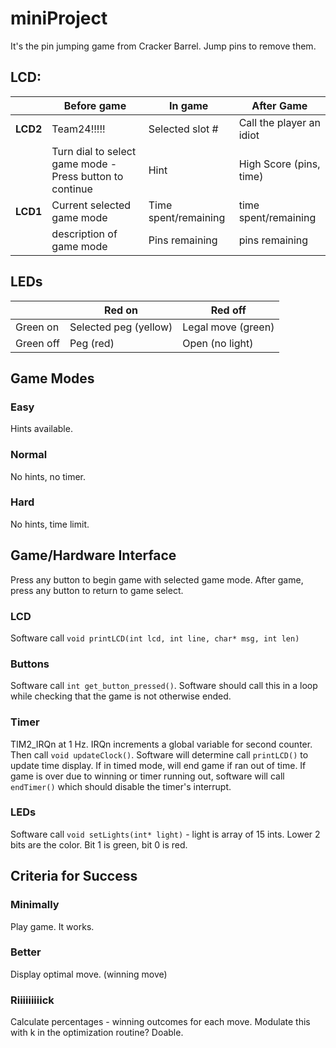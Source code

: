 # miniProject


It's the pin jumping game from Cracker Barrel. Jump pins to remove them.

## LCD:

|      |Before game | In game | After Game|
| ---- | ----------- | ------- | --------- |
| **LCD2** | Team24!!!!! | Selected slot # | Call the player an idiot
|          | Turn dial to select game mode - Press button to continue | Hint | High Score (pins, time)
| **LCD1** | Current selected game mode | Time spent/remaining| time spent/remaining 
|          | description of game mode   | Pins remaining | pins remaining

## LEDs
|     | Red on | Red off|
|-----| ----| ------|
| Green on | Selected peg (yellow) | Legal move (green) |
| Green off| Peg (red)  | Open (no light) |

## Game Modes

### Easy
Hints available.
### Normal
No hints, no timer.
### Hard
No hints, time limit.



## Game/Hardware Interface

Press any button to begin game with selected game mode.
After game, press any button to return to game select.

### LCD
Software call `void printLCD(int lcd, int line, char* msg, int len)`
### Buttons
Software call `int get_button_pressed()`. Software should call this in a loop while checking that the game is not otherwise ended.
### Timer
TIM2_IRQn at 1 Hz. IRQn increments a global variable for second counter. Then call `void updateClock()`. Software will determine call `printLCD()` to update time display. If in timed mode, will end game if ran out of time. If game is over due to winning or timer running out, software will call `endTimer()` which should disable the timer's interrupt.
### LEDs
Software call `void setLights(int* light)` - light is array of 15 ints. Lower 2 bits are the color. Bit 1 is green, bit 0 is red.

## Criteria for Success
### Minimally
Play game. It works.

### Better
Display optimal move. (winning move)

### Riiiiiiiiick
Calculate percentages - winning outcomes for each move. Modulate this with k in the optimization routine? Doable.

